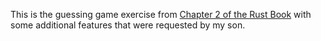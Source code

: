 This is the guessing game exercise from [Chapter 2 of the Rust Book](https://doc.rust-lang.org/book/second-edition/ch02-00-guessing-game-tutorial.html) with some additional features that were requested by my son.
